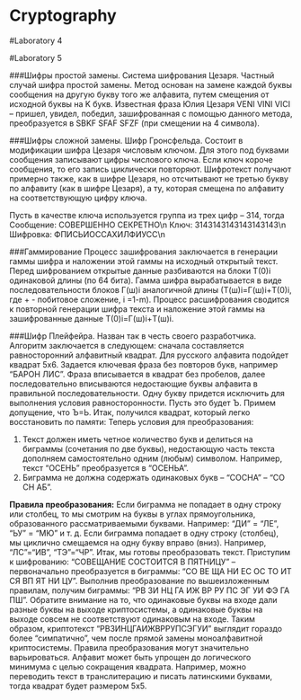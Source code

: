 Cryptography
============

#Laboratory 4


#Laboratory 5

###Шифры простой замены. Система шифрования Цезаря.
Частный случай шифра простой замены. Метод основан на замене каждой буквы сообщения на другую букву того же алфавита, путем смещения от исходной буквы на K букв. 
Известная фраза Юлия Цезаря VENI VINI VICI – пришел, увидел, победил, зашифрованная с помощью данного метода, преобразуется в SBKF SFAF SFZF (при смещении на 4 символа). 

###Шифры сложной замены. Шифр Гронсфельда.
Состоит в модификации шифра Цезаря числовым ключом. Для этого под буквами сообщения записывают цифры числового ключа. Если ключ короче сообщения, то его запись циклически повторяют. Шифротекст получают примерно также, как в шифре Цезаря, но отсчитывают не третью букву по алфавиту (как в шифре Цезаря), а ту, которая смещена по алфавиту на соответствующую цифру ключа. 

Пусть в качестве ключа используется группа из трех цифр – 314, тогда
Сообщение: СОВЕРШЕННО СЕКРЕТНО\n
Ключ: 3143143143143143143\n
Шифровка: ФПИСЬИОССАХИЛФИУСС\n

###Гаммирование
Процесс зашифрования заключается в генерации гаммы шифра и наложении этой гаммы на исходный открытый текст. Перед шифрованием открытые данные разбиваются на блоки Т(0)i одинаковой длины (по 64 бита). Гамма шифра вырабатывается в виде последовательности блоков Г(ш)i аналогичной длины (Т(ш)i=Г(ш)i+Т(0)i, где + - побитовое сложение, i =1-m).
Процесс расшифрования сводится к повторной генерации шифра текста и наложение этой гаммы на зашифрованные данные T(0)i=Г(ш)i+Т(ш)i.

###Шифр Плейфейра. 
Назван так в честь своего разработчика. Алгоритм заключается в следующем: сначала составляется равносторонний алфавитный квадрат. Для русского алфавита подойдет квадрат 5х6. Задается ключевая фраза без повторов букв, например “БАРОН ЛИС”. Фраза вписывается в квадрат без пробелов, далее последовательно вписываются недостающие буквы алфавита в правильной последовательности. Одну букву придется исключить для выполнения условия равносторонности. Пусть это будет Ъ. Примем допущение, что Ъ=Ь. Итак, получился квадрат, который легко восстановить по памяти: 
Теперь условия для преобразования: 
1. Текст должен иметь четное количество букв и делиться на биграммы (сочетания по две буквы), недостающую часть текста дополняем самостоятельно одним (любым) символом. Например, текст “ОСЕНЬ” преобразуется в “ОСЕНЬА”. 
2. Биграмма не должна содержать одинаковых букв – “СОСНА” – “СО СН АБ”. 

**Правила преобразования:** 
Если биграмма не попадает в одну строку или столбец, то мы смотрим на буквы в углах прямоугольника, образованного рассматриваемыми буквами. Например: “ДИ” = “ЛЕ”, “ЬУ” = “МЮ” и т. д. 
Если биграмма попадает в одну строку (столбец), мы циклично смещаемся на одну букву вправо (вниз). Например, “ЛС”=“ИВ”, “ТЭ”=“ЧР”. 
Итак, мы готовы преобразовать текст. Приступим к шифрованию: 
“СОВЕЩАНИЕ СОСТОИТСЯ В ПЯТНИЦУ” – первоначально преобразуется в биграммы: “СО ВЕ ЩА НИ ЕС ОС ТО ИТ СЯ ВП ЯТ НИ ЦУ”. Выполнив преобразование по вышеизложенным правилам, получим биграммы: “РВ ЗИ НЦ ГА ИЖ ВР РУ ПС ЭГ УИ ФЭ ГА ПШ”. 
Обратите внимание на то, что одинаковые буквы на входе дали разные буквы на выходе криптосистемы, а одинаковые буквы на выходе совсем не соответствуют одинаковым на входе. Таким образом, криптотекст “РВЗИНЦГАИЖВРРУПСЭГУИ” выглядит гораздо более “симпатично”, чем после прямой замены моноалфавитной криптосистемы. 
Правила преобразования могут значительно варьироваться. Алфавит может быть упрощен до логического минимума с целью сокращения квадрата. Например, можно переводить текст в транслитерацию и писать латинскими буквами, тогда квадрат будет размером 5х5. 

